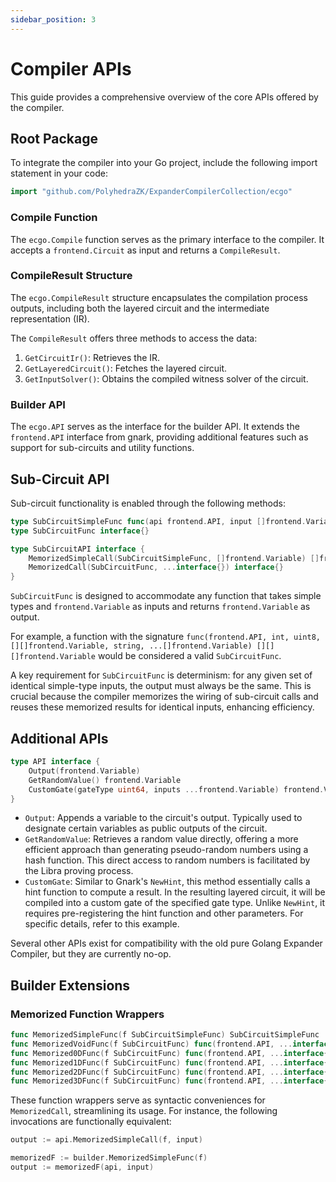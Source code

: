 ```yaml
---
sidebar_position: 3
---
```


# Compiler APIs

This guide provides a comprehensive overview of the core APIs offered by the compiler.

## Root Package

To integrate the compiler into your Go project, include the following import statement in your code:

```go
import "github.com/PolyhedraZK/ExpanderCompilerCollection/ecgo"
```

### Compile Function

The `ecgo.Compile` function serves as the primary interface to the compiler. It accepts a `frontend.Circuit` as input and returns a `CompileResult`.

### CompileResult Structure

The `ecgo.CompileResult` structure encapsulates the compilation process outputs, including both the layered circuit and the intermediate representation (IR).

The `CompileResult` offers three methods to access the data:

1. `GetCircuitIr()`: Retrieves the IR.
2. `GetLayeredCircuit()`: Fetches the layered circuit.
3. `GetInputSolver()`: Obtains the compiled witness solver of the circuit.

### Builder API

The `ecgo.API` serves as the interface for the builder API. It extends the `frontend.API` interface from gnark, providing additional features such as support for sub-circuits and utility functions.

## Sub-Circuit API

Sub-circuit functionality is enabled through the following methods:

```go
type SubCircuitSimpleFunc func(api frontend.API, input []frontend.Variable) []frontend.Variable
type SubCircuitFunc interface{}

type SubCircuitAPI interface {
	MemorizedSimpleCall(SubCircuitSimpleFunc, []frontend.Variable) []frontend.Variable
	MemorizedCall(SubCircuitFunc, ...interface{}) interface{}
}
```

`SubCircuitFunc` is designed to accommodate any function that takes simple types and `frontend.Variable` as inputs and returns `frontend.Variable` as output.

For example, a function with the signature `func(frontend.API, int, uint8, [][]frontend.Variable, string, ...[]frontend.Variable) [][][]frontend.Variable` would be considered a valid `SubCircuitFunc`.

A key requirement for `SubCircuitFunc` is determinism: for any given set of identical simple-type inputs, the output must always be the same. This is crucial because the compiler memorizes the wiring of sub-circuit calls and reuses these memorized results for identical inputs, enhancing efficiency.

## Additional APIs

```go
type API interface {
	Output(frontend.Variable)
	GetRandomValue() frontend.Variable
	CustomGate(gateType uint64, inputs ...frontend.Variable) frontend.Variable
}
```

- `Output`: Appends a variable to the circuit's output. Typically used to designate certain variables as public outputs of the circuit.
- `GetRandomValue`: Retrieves a random value directly, offering a more efficient approach than generating pseudo-random numbers using a hash function. This direct access to random numbers is facilitated by the Libra proving process.
- `CustomGate`: Similar to Gnark's `NewHint`, this method essentially calls a hint function to compute a result. In the resulting layered circuit, it will be compiled into a custom gate of the specified gate type. Unlike `NewHint`, it requires pre-registering the hint function and other parameters. For specific details, refer to this example.

Several other APIs exist for compatibility with the old pure Golang Expander Compiler, but they are currently no-op.

## Builder Extensions

### Memorized Function Wrappers

```go
func MemorizedSimpleFunc(f SubCircuitSimpleFunc) SubCircuitSimpleFunc
func MemorizedVoidFunc(f SubCircuitFunc) func(frontend.API, ...interface{})
func Memorized0DFunc(f SubCircuitFunc) func(frontend.API, ...interface{}) frontend.Variable
func Memorized1DFunc(f SubCircuitFunc) func(frontend.API, ...interface{}) []frontend.Variable
func Memorized2DFunc(f SubCircuitFunc) func(frontend.API, ...interface{}) [][]frontend.Variable
func Memorized3DFunc(f SubCircuitFunc) func(frontend.API, ...interface{}) [][][]frontend.Variable
```

These function wrappers serve as syntactic conveniences for `MemorizedCall`, streamlining its usage. For instance, the following invocations are functionally equivalent:

```go
output := api.MemorizedSimpleCall(f, input)

memorizedF := builder.MemorizedSimpleFunc(f)
output := memorizedF(api, input)
```

